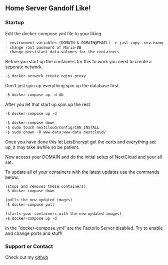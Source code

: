 ## Home Server Gandolf Like!
### Startup

Edit the docker-compose.yml file to your liking 

```markdown
- environment variables (DOMAIN & DOMAIN@EMAIL) -> just copy .env.example -> .env & edit it!
- change root password of Maria-DB
- change persistant data volumes for the containers
```

Before you start up the containers for this to work you need to create a seperate network.

```markdown
-$ docker network create nginx-proxy
```

Don't just spin up everything spin up the database first.

```markdown
-$ docker-compose up -d db
```

After you let that start up spin up the rest.

```markdown
-$ docker-compose up -d
```

```markdown
-$ docker-compose down 
-$ sudo touch nextcloud/config/CAN_INSTALL
-$ sudo chown -R www-data:www-data nextcloud/
```

Once you have done this let LetsEncrypt get the certs and everything set up, it may take awhile so be patient.

Now access your DOMAIN and do the initial setup of NextCloud and your all set.

To update all of your containers with the latest updates use the commands below:

```markdown
(stops and removes these containers)
-$ docker-compose down 

(pulls the new updated images)
-$ docker-compose pull 

(starts your containers with the new updated images)
-$ docker-compose up -d 
```

In the "docker-compose.yml" are the Factorio Server disabled.
Try to enable and change ports and stuff!

### Support or Contact

Check out my [github](https://github.com/Gandolf90/home-server) 